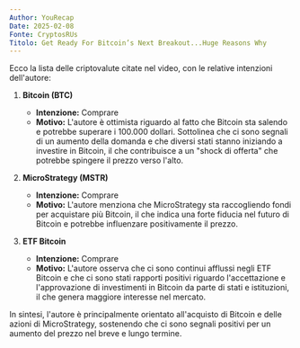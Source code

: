 ```yaml
---
Author: YouRecap
Date: 2025-02-08
Fonte: CryptosRUs
Titolo: Get Ready For Bitcoin’s Next Breakout...Huge Reasons Why
---
```


Ecco la lista delle criptovalute citate nel video, con le relative intenzioni dell'autore:

1. **Bitcoin (BTC)**
   - **Intenzione:** Comprare
   - **Motivo:** L'autore è ottimista riguardo al fatto che Bitcoin sta salendo e potrebbe superare i 100.000 dollari. Sottolinea che ci sono segnali di un aumento della domanda e che diversi stati stanno iniziando a investire in Bitcoin, il che contribuisce a un "shock di offerta" che potrebbe spingere il prezzo verso l'alto.

2. **MicroStrategy (MSTR)**
   - **Intenzione:** Comprare
   - **Motivo:** L'autore menziona che MicroStrategy sta raccogliendo fondi per acquistare più Bitcoin, il che indica una forte fiducia nel futuro di Bitcoin e potrebbe influenzare positivamente il prezzo.

3. **ETF Bitcoin**
   - **Intenzione:** Comprare
   - **Motivo:** L'autore osserva che ci sono continui afflussi negli ETF Bitcoin e che ci sono stati rapporti positivi riguardo l'accettazione e l'approvazione di investimenti in Bitcoin da parte di stati e istituzioni, il che genera maggiore interesse nel mercato.

In sintesi, l'autore è principalmente orientato all'acquisto di Bitcoin e delle azioni di MicroStrategy, sostenendo che ci sono segnali positivi per un aumento del prezzo nel breve e lungo termine.

